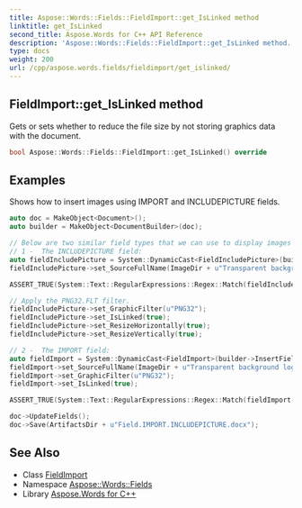 ```yaml
---
title: Aspose::Words::Fields::FieldImport::get_IsLinked method
linktitle: get_IsLinked
second_title: Aspose.Words for C++ API Reference
description: 'Aspose::Words::Fields::FieldImport::get_IsLinked method. Gets or sets whether to reduce the file size by not storing graphics data with the document in C++.'
type: docs
weight: 200
url: /cpp/aspose.words.fields/fieldimport/get_islinked/
---
```

## FieldImport::get_IsLinked method


Gets or sets whether to reduce the file size by not storing graphics data with the document.

```cpp
bool Aspose::Words::Fields::FieldImport::get_IsLinked() override
```


## Examples



Shows how to insert images using IMPORT and INCLUDEPICTURE fields. 
```cpp
auto doc = MakeObject<Document>();
auto builder = MakeObject<DocumentBuilder>(doc);

// Below are two similar field types that we can use to display images linked from the local file system.
// 1 -  The INCLUDEPICTURE field:
auto fieldIncludePicture = System::DynamicCast<FieldIncludePicture>(builder->InsertField(FieldType::FieldIncludePicture, true));
fieldIncludePicture->set_SourceFullName(ImageDir + u"Transparent background logo.png");

ASSERT_TRUE(System::Text::RegularExpressions::Regex::Match(fieldIncludePicture->GetFieldCode(), u" INCLUDEPICTURE  .*")->get_Success());

// Apply the PNG32.FLT filter.
fieldIncludePicture->set_GraphicFilter(u"PNG32");
fieldIncludePicture->set_IsLinked(true);
fieldIncludePicture->set_ResizeHorizontally(true);
fieldIncludePicture->set_ResizeVertically(true);

// 2 -  The IMPORT field:
auto fieldImport = System::DynamicCast<FieldImport>(builder->InsertField(FieldType::FieldImport, true));
fieldImport->set_SourceFullName(ImageDir + u"Transparent background logo.png");
fieldImport->set_GraphicFilter(u"PNG32");
fieldImport->set_IsLinked(true);

ASSERT_TRUE(System::Text::RegularExpressions::Regex::Match(fieldImport->GetFieldCode(), u" IMPORT  .* \\\\c PNG32 \\\\d")->get_Success());

doc->UpdateFields();
doc->Save(ArtifactsDir + u"Field.IMPORT.INCLUDEPICTURE.docx");
```

## See Also

* Class [FieldImport](../)
* Namespace [Aspose::Words::Fields](../../)
* Library [Aspose.Words for C++](../../../)
